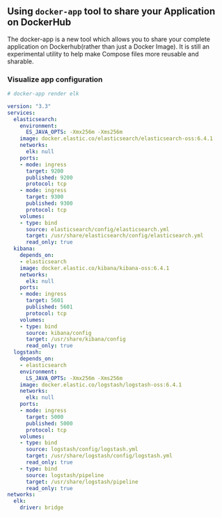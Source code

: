 ## Using ```docker-app``` tool to share your Application on DockerHub

The docker-app is a new tool which allows you to share your complete application on Dockerhub(rather than just a Docker Image). It is still an experimental utility to help make Compose files more reusable and sharable.


### Visualize app configuration

```yaml
# docker-app render elk

version: "3.3"
services:
  elasticsearch:
    environment:
      ES_JAVA_OPTS: -Xmx256m -Xms256m
    image: docker.elastic.co/elasticsearch/elasticsearch-oss:6.4.1
    networks:
      elk: null
    ports:
    - mode: ingress
      target: 9200
      published: 9200
      protocol: tcp
    - mode: ingress
      target: 9300
      published: 9300
      protocol: tcp
    volumes:
    - type: bind
      source: elasticsearch/config/elasticsearch.yml
      target: /usr/share/elasticsearch/config/elasticsearch.yml
      read_only: true
  kibana:
    depends_on:
    - elasticsearch
    image: docker.elastic.co/kibana/kibana-oss:6.4.1
    networks:
      elk: null
    ports:
    - mode: ingress
      target: 5601
      published: 5601
      protocol: tcp
    volumes:
    - type: bind
      source: kibana/config
      target: /usr/share/kibana/config
      read_only: true
  logstash:
    depends_on:
    - elasticsearch
    environment:
      LS_JAVA_OPTS: -Xmx256m -Xms256m
    image: docker.elastic.co/logstash/logstash-oss:6.4.1
    networks:
      elk: null
    ports:
    - mode: ingress
      target: 5000
      published: 5000
      protocol: tcp
    volumes:
    - type: bind
      source: logstash/config/logstash.yml
      target: /usr/share/logstash/config/logstash.yml
      read_only: true
    - type: bind
      source: logstash/pipeline
      target: /usr/share/logstash/pipeline
      read_only: true
networks:
  elk:
    driver: bridge
```
